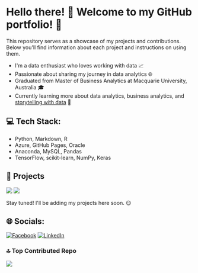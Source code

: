 <!-- Level 1: Simple bio and stats -->
# Hello there! 👋 Welcome to my GitHub portfolio! 🌟

This repository serves as a showcase of my projects and contributions. Below you'll find information about each project and instructions on using them.

- I'm a data enthusiast who loves working with data 📈
- Passionate about sharing my journey in data analytics 🌐
- Graduated from Master of Business Analytics at Macquarie University, Australia 🎓
- Currently learning more about data analytics, business analytics, and [storytelling with data](https://public.tableau.com/app/profile/thuy.anh.nguyen6460/vizzes) 📝


## 💻 Tech Stack:

- Python, Markdown, R
- Azure, GitHub Pages, Oracle
- Anaconda, MySQL, Pandas
- TensorFlow, scikit-learn, NumPy, Keras

## 🚀 Projects 

![](https://github-readme-stats.vercel.app/api?username=ThuyanhNguyennnn&theme=radical&hide_border=false&include_all_commits=false&count_private=false)
![](https://github-readme-streak-stats.herokuapp.com/?user=ThuyanhNguyennnn&theme=radical&hide_border=false)<br/>

Stay tuned! I'll be adding my projects here soon. 😉

## 🌐 Socials:

[![Facebook](https://img.shields.io/badge/Facebook-%231877F2.svg?logo=Facebook&logoColor=white)](https://facebook.com/https://facebook.com/profile.php?id=100011108743482) [![LinkedIn](https://img.shields.io/badge/LinkedIn-%230077B5.svg?logo=linkedin&logoColor=white)](https://linkedin.com/in/www.linkedin.com/in/jennynguyen888) 

### 🔝 Top Contributed Repo

![](https://github-contributor-stats.vercel.app/api?username=ThuyanhNguyennnn&limit=5&theme=dracula&combine_all_yearly_contributions=true)

<!-- Proudly created with GPRM ( https://gprm.itsvg.in ) -->
